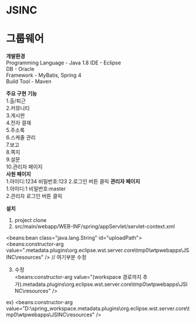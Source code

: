 # JSINC

그룹웨어  
=========

**개발환경**  
Programming Language - Java 1.8  IDE - Eclipse  
DB - Oracle  
Framework - MyBatis, Spring 4  
Build Tool - Maven  

**주요 구현 기능**  
1.출/퇴근  
2.커뮤니티  
3.게시판  
4.전자 결재  
5.주소록  
6.스케줄 관리  
7.보고  
8.쪽지  
9.설문  
10.관리자 페이지  
**사원 페이지**  
1.아이디:1234 비밀번호:123
2.로그인 버튼 클릭
**관리자 페이지**  
1.아이디:1 비밀번호:master  
2.관리자 로그인 버튼 클릭  

**설치**
1. project clone  
2. src/main/webapp/WEB-INF/spring/appServlet/servlet-context.xml  
<!-- 업로드 패스 설정 --> 
<beans:bean class="java.lang.String" id="uploadPath">
<beans:constructor-arg value=".metadata\.plugins\org.eclipse.wst.server.core\tmp0\wtpwebapps\JSINC\resources" />  // 여기부분 수정

3. 수정  
<beans:constructor-arg value="(workspace 경로까지 추가).metadata\.plugins\org.eclipse.wst.server.core\tmp0\wtpwebapps\JSINC\resources" />

ex)
<beans:constructor-arg value="D:\spring_workspace\.metadata\.plugins\org.eclipse.wst.server.core\tmp0\wtpwebapps\JSINC\resources" />
